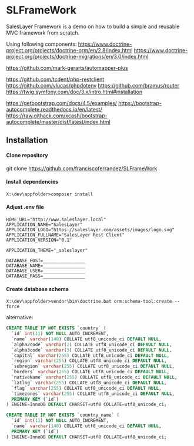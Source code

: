 # SLFrameWork
SalesLayer Framework is a demo on how to build a simple and reusable MVC framework from scratch.

Using following components:
https://www.doctrine-project.org/projects/doctrine-orm/en/2.8/index.html
https://www.doctrine-project.org/projects/doctrine-migrations/en/3.0/index.html

https://github.com/mark-gerarts/automapper-plus

https://github.com/tcdent/php-restclient
https://github.com/vlucas/phpdotenv
https://github.com/bramus/router
https://twig.symfony.com/doc/3.x/intro.html#installation


https://getbootstrap.com/docs/4.5/examples/
https://bootstrap-autocomplete.readthedocs.io/en/latest/
https://raw.githack.com/xcash/bootstrap-autocomplete/master/dist/latest/index.html


## Installation

#### Clone repository
git clone https://github.com/franciscoferrandez/SLFrameWork

#### Install dependencies
`X:\dev\appfolder>composer install`

#### Adjust .env file
```
HOME_URL="http://www.saleslayer.local"
APPLICATION_NAME="SalesLayer"
APPLICATION_LOGO="https://saleslayer.com/assets/images/logo.svg"
APPLICATION_FULLNAME="SalesLayer Rest Client"
APPLICATION_VERSION="0.1"

APPLICATION_THEME="_saleslayer"

DATABASE_HOST=________________
DATABASE_NAME=________________
DATABASE_USER=________________
DATABASE_PASS=________________
```

#### Create database schema
`X:\dev\appfolder>vendor\bin\doctrine.bat orm:schema-tool:create --force`

alternative:

```sql
CREATE TABLE IF NOT EXISTS `country` (
  `id` int(11) NOT NULL AUTO_INCREMENT,
  `name` varchar(140) COLLATE utf8_unicode_ci DEFAULT NULL,
  `alpha2code` varchar(2) COLLATE utf8_unicode_ci DEFAULT NULL,
  `alpha3code` varchar(3) COLLATE utf8_unicode_ci DEFAULT NULL,
  `capital` varchar(255) COLLATE utf8_unicode_ci DEFAULT NULL,
  `region` varchar(255) COLLATE utf8_unicode_ci DEFAULT NULL,
  `subregion` varchar(255) COLLATE utf8_unicode_ci DEFAULT NULL,
  `borders` varchar(255) COLLATE utf8_unicode_ci DEFAULT NULL,
  `nativeName` varchar(255) COLLATE utf8_unicode_ci DEFAULT NULL,
  `latlng` varchar(255) COLLATE utf8_unicode_ci DEFAULT NULL,
  `flag` varchar(255) COLLATE utf8_unicode_ci DEFAULT NULL,
  `timezones` varchar(255) COLLATE utf8_unicode_ci DEFAULT NULL,
  PRIMARY KEY (`id`)
) ENGINE=InnoDB DEFAULT CHARSET=utf8 COLLATE=utf8_unicode_ci;

CREATE TABLE IF NOT EXISTS `country_name` (
  `id` int(11) NOT NULL AUTO_INCREMENT,
  `name` varchar(140) COLLATE utf8_unicode_ci DEFAULT NULL,
  PRIMARY KEY (`id`)
) ENGINE=InnoDB DEFAULT CHARSET=utf8 COLLATE=utf8_unicode_ci;
```


